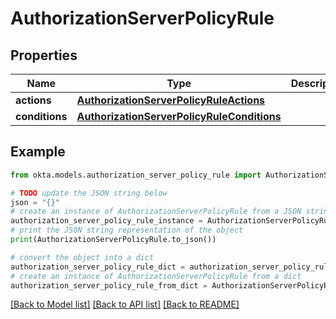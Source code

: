 # AuthorizationServerPolicyRule


## Properties

Name | Type | Description | Notes
------------ | ------------- | ------------- | -------------
**actions** | [**AuthorizationServerPolicyRuleActions**](AuthorizationServerPolicyRuleActions.md) |  | [optional] 
**conditions** | [**AuthorizationServerPolicyRuleConditions**](AuthorizationServerPolicyRuleConditions.md) |  | [optional] 

## Example

```python
from okta.models.authorization_server_policy_rule import AuthorizationServerPolicyRule

# TODO update the JSON string below
json = "{}"
# create an instance of AuthorizationServerPolicyRule from a JSON string
authorization_server_policy_rule_instance = AuthorizationServerPolicyRule.from_json(json)
# print the JSON string representation of the object
print(AuthorizationServerPolicyRule.to_json())

# convert the object into a dict
authorization_server_policy_rule_dict = authorization_server_policy_rule_instance.to_dict()
# create an instance of AuthorizationServerPolicyRule from a dict
authorization_server_policy_rule_from_dict = AuthorizationServerPolicyRule.from_dict(authorization_server_policy_rule_dict)
```
[[Back to Model list]](../README.md#documentation-for-models) [[Back to API list]](../README.md#documentation-for-api-endpoints) [[Back to README]](../README.md)


